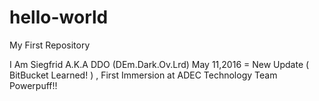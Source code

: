 # hello-world
My First Repository

I Am Siegfrid A.K.A  DDO  (DEm.Dark.Ov.Lrd)
May 11,2016 = New Update ( BitBucket Learned! ) , First Immersion at ADEC Technology Team Powerpuff!!

